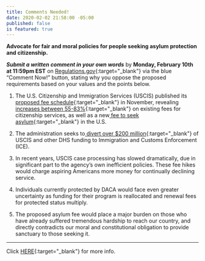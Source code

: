 ```yaml
---
title: Comments Needed!
date: 2020-02-02 21:58:00 -05:00
published: false
is featured: true
---
```



**Advocate for fair and moral policies for people seeking asylum protection and citizenship.** 

***Submit a written comment in your own words*** by **Monday, February 10th at 11:59pm EST** on [Regulations.gov](https://www.regulations.gov/document?D=USCIS-2019-0010-10938&link_id=18&can_id=3ff4c15b62073952b0491b5bb6cdb833&source=email-indivisible-acton-weekly-newsletter-1282020&email_referrer=&email_subject=indivisible-acton-weekly-newsletter-242020){:target="_blank"} via the blue “Comment Now!” button, stating why you oppose the proposed requirements based on your values and the points below.

1. The U.S. Citizenship and Immigration Services (USCIS) published its[ proposed fee schedule](https://www.cnn.com/2019/11/08/politics/asylum-fee-uscis/index.html?link_id=19&can_id=3ff4c15b62073952b0491b5bb6cdb833&source=email-indivisible-acton-weekly-newsletter-1282020&email_referrer=&email_subject=indivisible-acton-weekly-newsletter-242020){:target="_blank"} in November, revealing[ increases between 55-83%](https://www.washingtonpost.com/business/2019/11/13/cost-become-us-citizen-is-going-up-percent/?link_id=20&can_id=3ff4c15b62073952b0491b5bb6cdb833&source=email-indivisible-acton-weekly-newsletter-1282020&email_referrer=&email_subject=indivisible-acton-weekly-newsletter-242020){:target="_blank"} on existing fees for citizenship services, as well as a new[ fee to seek asylum](https://cliniclegal.org/resources/federal-administrative-advocacy/faqs-regarding-uscis-proposed-fee-schedule-and-changes?link_id=21&can_id=3ff4c15b62073952b0491b5bb6cdb833&source=email-indivisible-acton-weekly-newsletter-1282020&email_referrer=&email_subject=indivisible-acton-weekly-newsletter-242020){:target="_blank"} in the U.S.

2. The administration seeks to[ divert over $200 million](https://www.rollcall.com/news/trump-wants-reprogram-dhs-money-ice-detention-operations?link_id=22&can_id=3ff4c15b62073952b0491b5bb6cdb833&source=email-indivisible-acton-weekly-newsletter-1282020&email_referrer=&email_subject=indivisible-acton-weekly-newsletter-242020){:target="_blank"} of USCIS and other DHS funding to Immigration and Customs Enforcement (ICE).

3. In recent years, USCIS case processing has slowed dramatically, due in significant part to the agency’s own inefficient policies. These fee hikes would charge aspiring Americans more money for continually declining service.

4. Individuals currently protected by DACA would face even greater uncertainty as funding for their program is reallocated and renewal fees for protected status multiply.

5. The proposed asylum fee would place a major burden on those who have already suffered tremendous hardship to reach our country, and directly contradicts our moral and constitutional obligation to provide sanctuary to those seeking it.


---

Click [HERE](https://unitedwedream.org/stop-trump-uscis-from-increasing-daca-fees-and-more/){:target="_blank"} for more info.